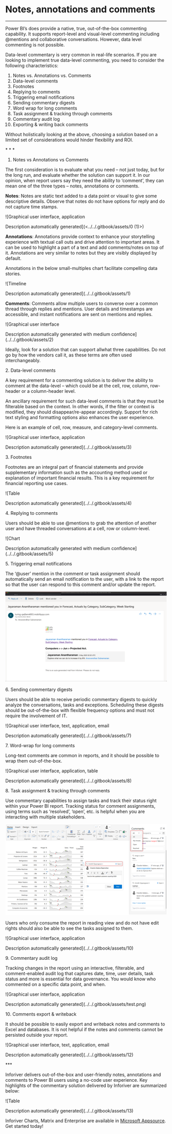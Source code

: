# Notes, annotations and comments

****

Power BI’s does provide a native, true, out-of-the-box commenting capability. It supports report-level and visual-level commenting including @mentions and collaborative conversations. However, data level commenting is not possible.

Data-level commentary is very common in real-life scenarios. If you are looking to implement true data-level commenting, you need to consider the following characteristics:

1. Notes vs. Annotations vs. Comments
2. Data-level comments
3. Footnotes
4. Replying to comments
5. Triggering email notifications
6. Sending commentary digests
7. Word wrap for long comments
8. Task assignment & tracking through comments
9. Commentary audit log
10. Exporting & writing back comments

Without holistically looking at the above, choosing a solution based on a limited set of considerations would hinder flexibility and ROI.

\* \* \*

1. Notes vs Annotations vs Comments

The first consideration is to evaluate what you need – not just today, but for the long run, and evaluate whether the solution can support it. In our opinion, when report users say they need the ability to ‘comment’, they can mean one of the three types – notes, annotations or comments.

**Notes**: Notes are static text added to a data point or visual to give some descriptive details. Observe that notes do not have options for reply and do not capture time stamps.

![Graphical user interface, application

Description automatically generated](<../../.gitbook/assets/0 (1)>)

**Annotations**: Annotations provide context to enhance your storytelling experience with textual call outs and drive attention to important areas. It can be used to highlight a part of a text and add comments/notes on top of it. Annotations are very similar to notes but they are visibly displayed by default.

Annotations in the below small-multiples chart facilitate compelling data stories.

![Timeline

Description automatically generated](../../.gitbook/assets/1)

**Comments**: Comments allow multiple users to converse over a common thread through replies and mentions. User details and timestamps are accessible, and instant notifications are sent on mentions and replies.

![Graphical user interface

Description automatically generated with medium confidence](../../.gitbook/assets/2)

Ideally, look for a solution that can support allwhat three capabilities. Do not go by how the vendors call it, as these terms are often used interchangeably.

2\. Data-level comments

A key requirement for a commenting solution is to deliver the ability to comment at the data-level – which could be at the cell, row, column, row-header or a column-header level.

An ancillary requirement for such data-level comments is that they must be filterable based on the context. In other words, if the filter or context is modified, they should disappear/re-appear accordingly. Support for rich text styling and formatting options also enhances the user experience.

Here is an example of cell, row, measure, and category-level comments.

![Graphical user interface, application

Description automatically generated](../../.gitbook/assets/3)

3\. Footnotes

Footnotes are an integral part of financial statements and provide supplementary information such as the accounting method used or explanation of important financial results. This is a key requirement for financial reporting use cases.

![Table

Description automatically generated](../../.gitbook/assets/4)

4\. Replying to comments

Users should be able to use @mentions to grab the attention of another user and have threaded conversations at a cell, row or column-level.

![Chart

Description automatically generated with medium confidence](../../.gitbook/assets/5)

5\. Triggering email notifications

The ‘@user’ mention in the comment or task assignment should automatically send an email notification to the user, with a link to the report so that the user can respond to this comment and/or update the report.

![Power BI Comments Email Notification](../../.gitbook/assets/6)

6\. Sending commentary digests

Users should be able to receive periodic commentary digests to quickly analyze the conversations, tasks and exceptions. Scheduling these digests should be out-of-the-box with flexible frequency options and must not require the involvement of IT.

![Graphical user interface, text, application, email

Description automatically generated](../../.gitbook/assets/7)

7\. Word-wrap for long comments

Long-text comments are common in reports, and it should be possible to wrap them out-of-the-box.

![Graphical user interface, application, table

Description automatically generated](../../.gitbook/assets/8)

8\. Task assignment & tracking through comments

Use commentary capabilities to assign tasks and track their status right within your Power BI report. Tracking status for comment assignments, using terms such as ‘resolved’, ‘open’, etc. is helpful when you are interacting with multiple stakeholders.

![](../../.gitbook/assets/9)

Users who only consume the report in reading view and do not have edit rights should also be able to see the tasks assigned to them.

![Graphical user interface, application

Description automatically generated](../../.gitbook/assets/10)

9\. Commentary audit log

Tracking changes in the report using an interactive, filterable, and comment-enabled audit log that captures date, time, user details, task status and more is essential for ​data governance. You would know who commented on a specific data point, and when.

![Graphical user interface, application

Description automatically generated](../../.gitbook/assets/test.png)

10\. Comments export & writeback

It should be possible to easily export and writeback notes and comments to Excel and databases. It is not helpful if the notes and comments cannot be persisted outside your report.

![Graphical user interface, text, application, email

Description automatically generated](../../.gitbook/assets/12)

\*\*\*

Inforiver delivers out-of-the-box and user-friendly notes, annotations and comments to Power BI users using a no-code user experience. Key highlights of the commentary solution delivered by Inforiver are summarized below:

![Table

Description automatically generated](../../.gitbook/assets/13)

Inforiver Charts, Matrix and Enterprise are available in [Microsoft Appsource](https://appsource.microsoft.com/en-us/marketplace/apps?search=inforiver). Get started today!
